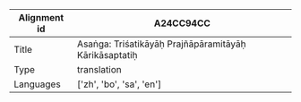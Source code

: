 |Alignment id | A24CC94CC
| --- | --- 
|Title | Asaṅga: Triśatikāyāḥ Prajñāpāramitāyāḥ Kārikāsaptatiḥ 
|Type | translation
|Languages | ['zh', 'bo', 'sa', 'en']
